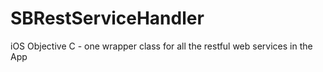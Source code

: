 # SBRestServiceHandler
iOS Objective C -   one wrapper class for all the restful web services in the App

